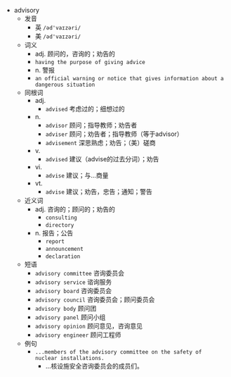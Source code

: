- advisory
  - 发音
    - 英 `/əd'vaɪzəri/`
    - 美 `/əd'vaɪzəri/`
  - 词义
    - adj. 顾问的，咨询的；劝告的
    - `having the purpose of giving advice`
    - n. 警报
    - `an official warning or notice that gives information about a dangerous situation`
  - 同根词
    - adj.
      - `advised` 考虑过的；细想过的
    - n.
      - `advisor` 顾问；指导教师；劝告者
      - `adviser` 顾问；劝告者；指导教师（等于advisor）
      - `advisement` 深思熟虑；劝告；（美）磋商
    - v.
      - `advised` 建议（advise的过去分词）；劝告
    - vi.
      - `advise` 建议；与…商量
    - vt.
      - `advise` 建议；劝告，忠告；通知；警告
  - 近义词
    - adj. 咨询的；顾问的；劝告的
      - `consulting`
      - `directory`
    - n. 报告；公告
      - `report`
      - `announcement`
      - `declaration`
  - 短语
    - `advisory committee` 咨询委员会 
    - `advisory service` 谘询服务 
    - `advisory board` 咨询委员会 
    - `advisory council` 咨询委员会；顾问委员会 
    - `advisory body` 顾问团 
    - `advisory panel` 顾问小组 
    - `advisory opinion` 顾问意见，咨询意见 
    - `advisory engineer` 顾问工程师 
  - 例句
    - `...members of the advisory committee on the safety of nuclear installations.`
      - …核设施安全咨询委员会的成员们。

